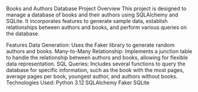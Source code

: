 Books and Authors Database
Project Overview
This project is designed to manage a database of books and their authors using SQLAlchemy and SQLite. It incorporates features to generate sample data, establish relationships between authors and books, and perform various queries on the database.

Features
Data Generation: Uses the Faker library to generate random authors and books.
Many-to-Many Relationship: Implements a junction table to handle the relationship between authors and books, allowing for flexible data representation.
SQL Queries: Includes several functions to query the database for specific information, such as the book with the most pages, average pages per book, youngest author, and authors without books.
Technologies Used:
    Python 3.12
    SQLAlchemy
    Faker
    SQLite
